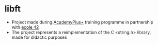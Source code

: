 # libft
- Project made during [AcademyPlus+](https://www.academyplus.ro/scoala-gratuita) training programme in partnership with [ecole 42](https://www.42.fr/)
- The project represents a reimplementation of the C <string.h> library, made for didactic purposes
